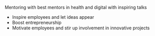 Mentoring with best mentors in health and digital with inspiring talks
 - Inspire employees and let ideas appear
 - Boost entrepreneurship
 - Motivate employees and stir up involvement in innovative projects